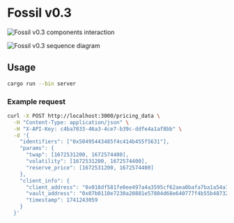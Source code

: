 # Fossil v0.3

![Fossil v0.3 components interaction](./readme/Fossil%20v0.3%20components%20interaction.png)

![Fossil v0.3 sequence diagram](./readme/Fossil%20v0.3%20sequence%20diagram.png)

## Usage

```bash
cargo run --bin server
```

### Example request

```bash
curl -X POST http://localhost:3000/pricing_data \
  -H "Content-Type: application/json" \
  -H "X-API-Key: c4ba7033-46a3-4ce7-b39c-ddfe4a1af8bb" \
  -d '{
    "identifiers": ["0x50495443485f4c414b455f5631"],
    "params": {
      "twap": [1672531200, 1672574400],
      "volatility": [1672531200, 1672574400],
      "reserve_price": [1672531200, 1672574400]
    },
    "client_info": {
      "client_address": "0x018df581fe0ee497a4a3595cf62aea0bafa7ba1a54a7dcbafca37bfada67c718",
      "vault_address": "0x07b0110e7230a20881e57804d68e640777f4b55b487321556682e550f93fec7c",
      "timestamp": 1741243059
    }
  }'
```
